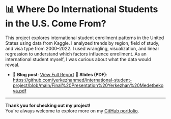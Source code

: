 # 📊 Where Do International Students in the U.S. Come From?

This project explores international student enrollment patterns in the United States using data from Kaggle. I analyzed trends by region, field of study, and visa type from 2000–2022. I used wrangling, visualization, and linear regression to understand which factors influence enrollment. As an international student myself, I was curious about what the data would reveal.

- 🔗 **Blog post**: [View Full Report](https://yerkezhanmed.github.io/international-student-project/index.html)
📄 **Slides (PDF)**: https://github.com/yerkezhanmed/international-student-project/blob/main/Final%20Presentation%20Yerkezhan%20Medetbekova.pdf
---

**Thank you for checking out my project!**  
You're always welcome to explore more on my [GitHub portfolio](https://github.com/yerkezhanmed).
